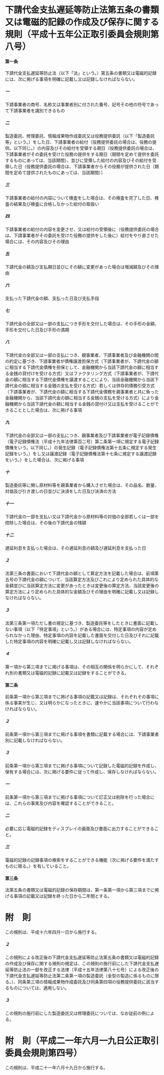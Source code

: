 # 下請代金支払遅延等防止法第五条の書類又は電磁的記録の作成及び保存に関する規則（平成十五年公正取引委員会規則第八号）
#### 第一条
下請代金支払遅延等防止法（以下「法」という。）第五条の書類又は電磁的記録には、次に掲げる事項を明確に記載し又は記録しなければならない。
##### 一
下請事業者の商号、名称又は事業者別に付された番号、記号その他の符号であって下請事業者を識別できるもの
##### 二
製造委託、修理委託、情報成果物作成委託又は役務提供委託（以下「製造委託等」という。）をした日、下請事業者の給付（役務提供委託の場合は、役務の提供。以下同じ。）の内容及びその給付を受領する期日（役務提供委託の場合は、下請事業者がその委託を受けた役務の提供をする期日（期間を定めて提供を委託するものにあっては、当該期間）、並びに受領した給付の内容及びその給付を受領した日（役務提供委託の場合は、下請事業者からその役務が提供された日（期間を定めて提供されたものにあっては、当該期間））
##### 三
下請事業者の給付の内容について検査をした場合は、その検査を完了した日、検査の結果及び検査に合格しなかった給付の取扱い
##### 四
下請事業者の給付の内容を変更させ、又は給付の受領後に（役務提供委託の場合は、下請事業者がその委託を受けた役務の提供をした後に）給付をやり直させた場合には、その内容及びその理由
##### 五
下請代金の額及び支払期日並びにその額に変更があった場合は増減額及びその理由
##### 六
支払った下請代金の額、支払った日及び支払手段
##### 七
下請代金の全部又は一部の支払につき手形を交付した場合は、その手形の金額、手形を交付した日及び手形の満期
##### 八
下請代金の全部又は一部の支払につき、親事業者、下請事業者及び金融機関の間の約定に基づき、下請事業者が債権譲渡担保方式（下請事業者が、下請代金の額に相当する下請代金債権を担保として、金融機関から当該下請代金の額に相当する金銭の貸付けを受ける方式）又はファクタリング方式（下請事業者が、下請代金の額に相当する下請代金債権を譲渡することにより、当該金融機関から当該下請代金の額に相当する金銭の支払を受ける方式）若しくは併存的債務引受方式（下請事業者が、下請代金の額に相当する下請代金債務を親事業者と共に負った金融機関から、当該下請代金の額に相当する金銭の支払を受ける方式）により金融機関から当該下請代金の額に相当する金銭の貸付け又は支払を受けることができることとした場合は、次に掲げる事項
##### 九
下請代金の全部又は一部の支払につき、親事業者及び下請事業者が電子記録債権（電子記録債権法（平成十九年法律第百二号）第二条第一項に規定する電子記録債権をいう。以下同じ。）の発生記録（電子記録債権法第十五条に規定する発生記録をいう。）をし又は譲渡記録（電子記録債権法第十七条に規定する譲渡記録をいう。）をした場合は、次に掲げる事項
##### 十
製造委託等に関し原材料等を親事業者から購入させた場合は、その品名、数量、対価及び引き渡しの日並びに決済をした日及び決済の方法
##### 十一
下請代金の一部を支払い又は下請代金から原材料等の対価の全部若しくは一部を控除した場合は、その後の下請代金の残額
##### 十二
遅延利息を支払った場合は、その遅延利息の額及び遅延利息を支払った日
##### ２
法第三条の書面において下請代金の額として算定方法を記載した場合は、前項第五号の下請代金の額について、当該算定方法及びこれにより定められた具体的な金額並びに当該算定方法に変更があったときは変更後の算定方法、当該変更後の算定方法により定められた具体的な金額及びその理由を明確に記載し又は記録しなければならない。
##### ３
法第三条第一項ただし書の規定に基づき、製造委託等をしたときに書面に記載しない事項（以下「特定事項」という。）がある場合には、特定事項の内容が定められなかった理由、特定事項の内容を記載した書面を交付した日及びそれに記載した特定事項の内容を明確に記載し又は記録しなければならない。
##### ４
第一項から第三項までに掲げる事項は、その相互の関係を明らかにして、それぞれ別の書類又は電磁的記録に記載又は記録をすることができる。
#### 第二条
前条第一項から第三項までに掲げる事項の記載又は記録は、それぞれその事項に係る事実が生じ、又は明らかになったときに、速やかに当該事項について行わなければならない。
##### ２
前条第一項から第三項までに掲げる事項を書類に記載する場合には、下請事業者別に記載しなければならない。
##### ３
前条第一項から第三項までに掲げる事項について記録した電磁的記録を作成し、保有する場合には、次に掲げる要件に従って作成し、保存しなければならない。
##### 一
前条第一項から第三項までに掲げる事項について訂正又は削除を行った場合には、これらの事実及び内容を確認することができること。
##### 二
必要に応じ電磁的記録をディスプレイの画面及び書面に出力することができること。
##### 三
電磁的記録の記録事項の検索をすることができる機能（次に掲げる要件を満たすものに限る。）を有していること。
#### 第三条
法第五条の書類又は電磁的記録の保存期間は、第一条第一項から第三項までに掲げる事項の記載又は記録を終った日から二年間とする。
# 附　則
この規則は、平成十六年四月一日から施行する。
##### ２
この規則による改正後の下請代金支払遅延等防止法第五条の書類又は電磁的記録の作成及び保存に関する規則の規定は、この規則の施行前にした下請代金支払遅延等防止法の一部を改正する法律（平成十五年法律第八十七号）による改正後の下請代金支払遅延等防止法第二条第一項の製造委託（金型の製造に係るものに限る。）、同条第三項の情報成果物作成委託及び同条第四項の役務提供委託に該当するものについては、適用しない。
##### ３
この規則の施行前にした製造委託又は修理委託については、なお従前の例による。
# 附　則（平成二一年六月一九日公正取引委員会規則第四号）
この規則は、平成二十一年六月十九日から施行する。
